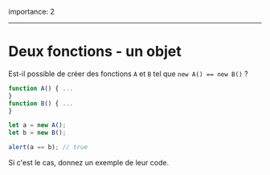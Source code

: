 importance: 2

---

# Deux fonctions - un objet

Est-il possible de créer des fonctions `A` et `B` tel que `new A() == new B()` ?

```js no-beautify
function A() { ...
}
function B() { ...
}

let a = new A();
let b = new B();

alert(a == b); // true
```

Si c'est le cas, donnez un exemple de leur code.